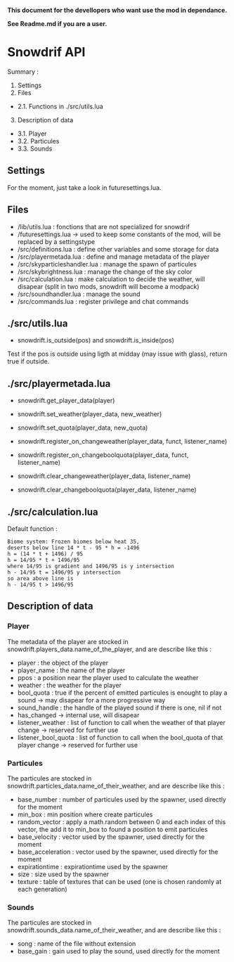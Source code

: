 **This document for the devellopers who want use the mod in dependance.**

**See Readme.md if you are a user.**

# Snowdrif API

Summary :
1. Settings
2. Files
 - 2.1. Functions in ./src/utils.lua
3. Description of data
 - 3.1. Player
 - 3.2. Particules
 - 3.3. Sounds

## Settings

For the moment, just take a look in futuresettings.lua.


## Files

- /lib/utils.lua : fonctions that are not specialized for snowdrif
- /futuresettings.lua -> used to keep some constants of the mod, will be replaced by a settingstype
- /src/definitions.lua : define other variables and some storage for data
- /src/playermetada.lua : define and manage metadata of the player
- /src/skyparticleshandler.lua : manage the spawn of particules
- /src/skybrightness.lua : manage the change of the sky color
- /src/calculation.lua : make calculation to decide the weather, will disapear (split in two mods, snowdrift will become a modpack)
- /src/soundhandler.lua : manage the sound
- /src/commands.lua : register privilege and chat commands


## ./src/utils.lua

- snowdrift.is_outside(pos) and snowdrift.is_inside(pos)

Test if the pos is outside using ligth at midday (may issue with glass), return true if outside.


## ./src/playermetada.lua

- snowdrift.get_player_data(player)

- snowdrift.set_weather(player_data, new_weather)
- snowdrift.set_quota(player_data, new_quota)

- snowdrift.register_on_changeweather(player_data, funct, listener_name)
- snowdrift.register_on_changeboolquota(player_data, funct, listener_name)
- snowdrift.clear_changeweather(player_data, listener_name)
- snowdrift.clear_changeboolquota(player_data, listener_name)


## ./src/calculation.lua

Default function :

    Biome system: Frozen biomes below heat 35,
    deserts below line 14 * t - 95 * h = -1496
    h = (14 * t + 1496) / 95
    h = 14/95 * t + 1496/95
    where 14/95 is gradient and 1496/95 is y intersection
    h - 14/95 t = 1496/95 y intersection
    so area above line is
    h - 14/95 t > 1496/95



## Description of data

### Player

The metadata of the player are stocked in snowdrift.players_data.name_of_the_player, and are describe like this :

- player : the object of the player
- player_name : the name of the player
- ppos : a position near the player used to calculate the weather
- weather : the weather for the player
- bool_quota : true if the percent of emitted particules is enought to play a sound -> may disapear for a more progressive way
- sound_handle : the handle of the played sound if there is one, nil if not
- has_changed -> internal use, will disapear
- listener_weather : list of function to call when the weather of that player change -> reserved for further use
- listener_bool_quota : list of function to call when the bool_quota of that player change -> reserved for further use


### Particules

The particules are stocked in snowdrift.particles_data.name_of_their_weather, and  are describe like this :

- base_number : number of particules used by the spawner, used directly for the moment
- min_box : min position where create particules
- random_vector : apply a math.random between 0 and each index of this vector, the add it to min_box to found a position to emit particules
- base_velocity : vector used by the spawner, used directly for the moment
- base_acceleration : vector used by the spawner, used directly for the moment
- expirationtime : expirationtime used by the spawner
- size : size used by the spawner
- texture : table of textures that can be used (one is chosen randomly at each generation)


### Sounds

The particules are stocked in snowdrift.sounds_data.name_of_their_weather, and  are describe like this :

- song : name of the file without extension
- base_gain : gain used to play the sound, used directly for the moment


